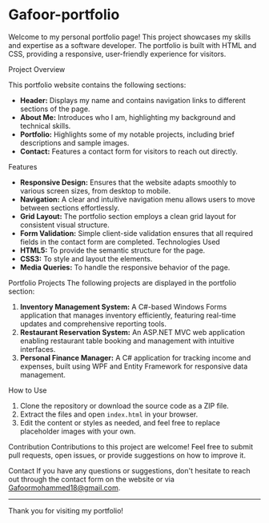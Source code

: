 # Gafoor-portfolio

Welcome to my personal portfolio page! This project showcases my skills and expertise as a software developer. The portfolio is built with HTML and CSS, providing a responsive, user-friendly experience for visitors.

Project Overview

This portfolio website contains the following sections:
- **Header:** Displays my name and contains navigation links to different sections of the page.
- **About Me:** Introduces who I am, highlighting my background and technical skills.
- **Portfolio:** Highlights some of my notable projects, including brief descriptions and sample images.
- **Contact:** Features a contact form for visitors to reach out directly.

Features
- **Responsive Design:** Ensures that the website adapts smoothly to various screen sizes, from desktop to mobile.
- **Navigation:** A clear and intuitive navigation menu allows users to move between sections effortlessly.
- **Grid Layout:** The portfolio section employs a clean grid layout for consistent visual structure.
- **Form Validation:** Simple client-side validation ensures that all required fields in the contact form are completed.
 Technologies Used
- **HTML5:** To provide the semantic structure for the page.
- **CSS3:** To style and layout the elements.
- **Media Queries:** To handle the responsive behavior of the page.

 Portfolio Projects
The following projects are displayed in the portfolio section:

1. **Inventory Management System:** A C#-based Windows Forms application that manages inventory efficiently, featuring real-time updates and comprehensive reporting tools.
2. **Restaurant Reservation System:** An ASP.NET MVC web application enabling restaurant table booking and management with intuitive interfaces.
3. **Personal Finance Manager:** A C# application for tracking income and expenses, built using WPF and Entity Framework for responsive data management.

 How to Use
1. Clone the repository or download the source code as a ZIP file.
2. Extract the files and open `index.html` in your browser.
3. Edit the content or styles as needed, and feel free to replace placeholder images with your own.

Contribution
Contributions to this project are welcome! Feel free to submit pull requests, open issues, or provide suggestions on how to improve it.

 Contact
If you have any questions or suggestions, don't hesitate to reach out through the contact form on the website or via Gafoormohammed18@gmail.com.

---
Thank you for visiting my portfolio!
